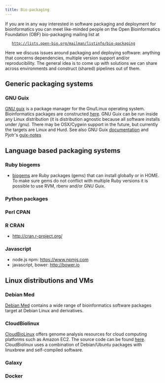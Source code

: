 ```yaml
---
title: Bio-packaging
---
```


If you are in any way interested in software packaging and deployment
for bioinformatics you can meet like-minded people on the Open
Bioinformatics Foundation (OBF) bio-packaging mailing list at

`   `[`http://lists.open-bio.org/mailman/listinfo/bio-packaging`](http://lists.open-bio.org/mailman/listinfo/bio-packaging)

Here we discuss issues around packaging and deploying software: anything
that concerns dependencies, multiple version support and/or
reproducibility. The general idea is to come up with solutions we can
share across environments and construct (shared) pipelines out of them.

Generic packaging systems
-------------------------

### GNU Guix

[GNU guix](https://www.gnu.org/software/guix) is a package manager for
the Gnu/Linux operating system. Bioinformatics packages are constructed
[here](http://git.savannah.gnu.org/cgit/guix.git/tree/gnu/packages/bioinformatics.scm).
GNU Guix can be run inside any Linux distribution (it is distribution
agnostic because all software installs under /gnu). There may be
OSX/Cygwin support in the future, but currently the targets are Linux
and Hurd. See also GNU Guix
[documentation](https://www.gnu.org/software/guix/manual/guix.html) and
Pjotr's [guix-notes](https://github.com/pjotrp/guix-notes)

Language based packaging systems
--------------------------------

### Ruby biogems

-   [biogems](http://biogems.info/) are Ruby packages (gems) that can
    install globally or in HOME. To make sure gems do not conflict with
    multiple Ruby versions it is possible to use RVM, rbenv and/or
    GNU Guix.

### Python packages

### Perl CPAN

### R CRAN

-   <http://cran.r-project.org/>

### Javascript

-   node.js npm: <https://www.npmjs.com>
-   javascript, bower: <http://bower.io>

Linux distributions and VMs
---------------------------

### Debian Med

[Debian Med](https://www.debian.org/devel/debian-med/) contains a wide
range of bioinformatics software packages target at Debian Linux and
derivatives.

### CloudBiolinux

[CloudBioLinux](http://cloudbiolinux.org) offers genome analysis
resources for cloud computing platforms such as Amazon EC2. The source
code can be found [here](https://github.com/chapmanb/cloudbiolinux).
CloudBiolinux uses a combination of Debian/Ubuntu packages with
linuxbrew and self-compiled software.

### Galaxy

### Docker
